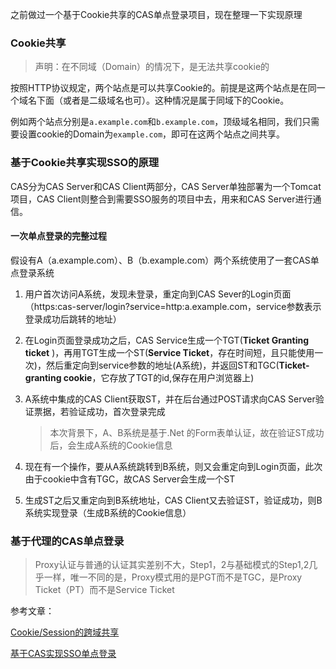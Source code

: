 之前做过一个基于Cookie共享的CAS单点登录项目，现在整理一下实现原理

### Cookie共享

> 声明：在不同域（Domain）的情况下，是无法共享cookie的

按照HTTP协议规定，两个站点是可以共享Cookie的。前提是这两个站点是在同一个域名下面（或者是二级域名也可）。这种情况是属于同域下的Cookie。 

例如两个站点分别是``a.example.com``和``b.example.com``，顶级域名相同，我们只需要设置cookie的Domain为``example.com``，即可在这两个站点之间共享。

### 基于Cookie共享实现SSO的原理

CAS分为CAS Server和CAS Client两部分，CAS Server单独部署为一个Tomcat项目，CAS Client则整合到需要SSO服务的项目中去，用来和CAS Server进行通信。

#### 一次单点登录的完整过程

假设有A（a.example.com）、B（b.example.com）两个系统使用了一套CAS单点登录系统 

1. 用户首次访问A系统，发现未登录，重定向到CAS Sever的Login页面（https:cas-server/login?service=http:a.example.com，service参数表示登录成功后跳转的地址）

2. 在Login页面登录成功之后，CAS Service生成一个TGT(**Ticket Granting ticket** )，再用TGT生成一个ST(**Service Ticket**，存在时间短，且只能使用一次)，然后重定向到service参数的地址(A系统)，并返回ST和TGC(**Ticket-granting cookie**，它存放了TGT的id,保存在用户浏览器上)

3. A系统中集成的CAS Client获取ST，并在后台通过POST请求向CAS Server验证票据，若验证成功，首次登录完成

   > 本次背景下，A、B系统是基于.Net 的Form表单认证，故在验证ST成功后，会生成A系统的Cookie信息

4. 现在有一个操作，要从A系统跳转到B系统，则又会重定向到Login页面，此次由于cookie中含有TGC，故CAS Server会生成一个ST

5. 生成ST之后又重定向到B系统地址，CAS Client又去验证ST，验证成功，则B系统实现登录（生成B系统的Cookie信息）

### 基于代理的CAS单点登录

>Proxy认证与普通的认证其实差别不大，Step1，2与基础模式的Step1,2几乎一样，唯一不同的是，Proxy模式用的是PGT而不是TGC，是Proxy Ticket（PT）而不是Service Ticket 

参考文章：

[Cookie/Session的跨域共享](https://www.jianshu.com/p/d9b1c859bc99)

[基于CAS实现SSO单点登录](https://zhuanlan.zhihu.com/p/25007591)

